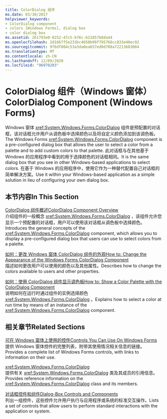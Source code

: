 ```yaml
---
title: ColorDialog 组件
ms.date: 03/30/2017
helpviewer_keywords:
- ColorDialog component
- colors [Windows Forms], dialog box
- color dialog box
ms.assetid: 261793e0-8252-47c5-b76c-621857b8da44
ms.openlocfilehash: 2d1667f5e233bc4650b99f795768cc833e40ec92
ms.sourcegitcommit: 9f6df084c53a3da0ea657ed0d708a72213683084
ms.translationtype: MT
ms.contentlocale: zh-CN
ms.lasthandoff: 12/09/2020
ms.locfileid: "96970203"
---
```

# <a name="colordialog-component-windows-forms"></a><span data-ttu-id="58f20-102">ColorDialog 组件（Windows 窗体）</span><span class="sxs-lookup"><span data-stu-id="58f20-102">ColorDialog Component (Windows Forms)</span></span>
<span data-ttu-id="58f20-103">Windows 窗体 <xref:System.Windows.Forms.ColorDialog> 组件是预配置的对话框，该对话框允许用户从调色板中选择颜色以及将自定义颜色添加到该调色板。</span><span class="sxs-lookup"><span data-stu-id="58f20-103">The Windows Forms <xref:System.Windows.Forms.ColorDialog> component is a pre-configured dialog box that allows the user to select a color from a palette and to add custom colors to that palette.</span></span> <span data-ttu-id="58f20-104">此对话框与在其他基于 Windows 的应用程序中看到的用于选择颜色的对话框相同。</span><span class="sxs-lookup"><span data-stu-id="58f20-104">It is the same dialog box that you see in other Windows-based applications to select colors.</span></span> <span data-ttu-id="58f20-105">在基于 Windows 的应用程序中，使用它作为一种替代配置自己对话框的简单解决方案。</span><span class="sxs-lookup"><span data-stu-id="58f20-105">Use it within your Windows-based application as a simple solution in lieu of configuring your own dialog box.</span></span>  
  
## <a name="in-this-section"></a><span data-ttu-id="58f20-106">本节内容</span><span class="sxs-lookup"><span data-stu-id="58f20-106">In This Section</span></span>  
 [<span data-ttu-id="58f20-107">ColorDialog 组件概述</span><span class="sxs-lookup"><span data-stu-id="58f20-107">ColorDialog Component Overview</span></span>](colordialog-component-overview-windows-forms.md)  
 <span data-ttu-id="58f20-108">介绍组件的一般概念 <xref:System.Windows.Forms.ColorDialog> ，该组件允许您显示一个预配置的对话框，用户可以使用该对话框从调色板中选择颜色。</span><span class="sxs-lookup"><span data-stu-id="58f20-108">Introduces the general concepts of the <xref:System.Windows.Forms.ColorDialog> component, which allows you to display a pre-configured dialog box that users can use to select colors from a palette.</span></span>  
  
 [<span data-ttu-id="58f20-109">如何：更改 Windows 窗体 ColorDialog 组件的外观</span><span class="sxs-lookup"><span data-stu-id="58f20-109">How to: Change the Appearance of the Windows Forms ColorDialog Component</span></span>](how-to-change-the-appearance-of-the-windows-forms-colordialog-component.md)  
 <span data-ttu-id="58f20-110">描述如何更改用户可以使用的颜色以及其他属性。</span><span class="sxs-lookup"><span data-stu-id="58f20-110">Describes how to change the colors available to users and other properties.</span></span>  
  
 [<span data-ttu-id="58f20-111">如何：使用 ColorDialog 组件显示调色板</span><span class="sxs-lookup"><span data-stu-id="58f20-111">How to: Show a Color Palette with the ColorDialog Component</span></span>](how-to-show-a-color-palette-with-the-colordialog-component.md)  
 <span data-ttu-id="58f20-112">说明如何在运行时通过组件的实例选择颜色 <xref:System.Windows.Forms.ColorDialog> 。</span><span class="sxs-lookup"><span data-stu-id="58f20-112">Explains how to select a color at run time by means of an instance of the <xref:System.Windows.Forms.ColorDialog> component.</span></span>  
  
## <a name="related-sections"></a><span data-ttu-id="58f20-113">相关章节</span><span class="sxs-lookup"><span data-stu-id="58f20-113">Related Sections</span></span>  
 [<span data-ttu-id="58f20-114">可在 Windows 窗体上使用的控件</span><span class="sxs-lookup"><span data-stu-id="58f20-114">Controls You Can Use On Windows Forms</span></span>](controls-to-use-on-windows-forms.md)  
 <span data-ttu-id="58f20-115">提供 Windows 窗体控件的完整列表，附带其使用情况相关信息的链接。</span><span class="sxs-lookup"><span data-stu-id="58f20-115">Provides a complete list of Windows Forms controls, with links to information on their use.</span></span>  
  
 <xref:System.Windows.Forms.ColorDialog>  
 <span data-ttu-id="58f20-116">提供有关 <xref:System.Windows.Forms.ColorDialog> 类及其成员的引用信息。</span><span class="sxs-lookup"><span data-stu-id="58f20-116">Provides reference information on the <xref:System.Windows.Forms.ColorDialog> class and its members.</span></span>  

 [<span data-ttu-id="58f20-117">对话框控件和组件</span><span class="sxs-lookup"><span data-stu-id="58f20-117">Dialog-Box Controls and Components</span></span>](dialog-box-controls-and-components-windows-forms.md)  
 <span data-ttu-id="58f20-118">列出一组控件，这些控件允许用户执行与应用程序或系统的标准交互操作。</span><span class="sxs-lookup"><span data-stu-id="58f20-118">Lists a set of controls that allow users to perform standard interactions with the application or system.</span></span>
